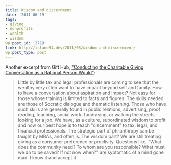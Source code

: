 ```yaml
---
title: Wisdom and discernment
date: '2011-06-19'
tags:
- giving
- nonprofits
- wealth
- wisdom
wp:post_id: '2719'
link: http://island94.dev/2011/06/wisdom-and-discernment/
wp:post_type: post
---
```


Another excerpt from Gift Hub, <a href="http://www.gifthub.org/2011/06/by-besty-brill-and-ken-nopar-in-step-journal-directed-to-estate-planning-professionals-little-by-little-tax-and-legal-profe.html">"Conducting the Charitable Giving Conversation as a Rational Person Would"</a>: 

<blockquote>Little by little tax and legal professionals are coming to see that the wealthy very often want to have impact beyond self and family. How to have a conversation about aspiration and impact? Not easy for those whose training is limited to facts and figures. The skills needed are those of Socratic dialogue and thematic listening. Those who have such skills are generally found in public relations, advertising, proof reading, teaching, social work, fundrasing, or walking the streets looking for a job. We have, as a culture, subordinated wisdom to profit and now our best hope is to teach "discernment" to tax, legal, and financial professionals. The strategic part of philanthropy can be taught by MBAs, and often is. The wisdom part? We are still treating giving as a consumer preference or proclivity. Questions like, "What does the community need? To whom are you responsible? What must we do to be saved? If not now when?" are syptomatic of a mind gone mad. I know it and accept it. </blockquote>


